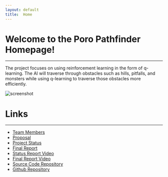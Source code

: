 ```yaml
---
layout: default
title:  Home
---
```


# Welcome to the Poro Pathfinder Homepage!
---
The project focuses on using reinforcement learning in the form
of q-learning.  The AI will traverse through obstacles such as 
hills, pitfalls, and monsters while using q-learning to traverse
those obstacles more efficiently.

![screenshot](https://raw.githubusercontent.com/ctypewriter/Poro-Pathfinder/master/docs/screenshot2.png)

# Links
---
- [Team Members][team]
- [Proposal][prop]
- [Project Status][stat]
- [Final Report][final]
- [Status Report Video][vid1]
- [Final Report Video][vid2]
- [Source Code Repository][code_rep]
- [Github Repository][git_rep]

[team]: https://ctypewriter.github.io/Poro-Pathfinder/team.html
[code_rep]: https://github.com/ctypewriter/Poro-Pathfinder/tree/master/code
[prop]: https://ctypewriter.github.io/Poro-Pathfinder/proposal.html
[stat]: https://ctypewriter.github.io/Poro-Pathfinder/status.html
[final]: https://ctypewriter.github.io/Poro-Pathfinder/final.html
[vid1]: https://www.youtube.com/watch?v=7FZ7O4REYaA&feature=youtu.be
[vid2]: https://youtu.be/KuW1auH_IhM
[git_rep]: https://github.com/ctypewriter/Poro-Pathfinder

